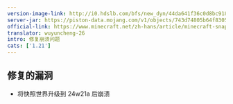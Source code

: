 ```yaml
---
version-image-link: http://i0.hdslb.com/bfs/new_dyn/44da641f36c0d8bc9183d743ee585d79558830935.png
server-jar: https://piston-data.mojang.com/v1/objects/743d74805b64f83052fe449993f42182f76b129e/server.jar
official-link: https://www.minecraft.net/zh-hans/article/minecraft-snapshot-24w21a
translator: wuyuncheng-26
intro: 修复崩溃问题
cats: ['1.21']
---
```

## 修复的漏洞
* 将快照世界升级到 24w21a 后崩溃
